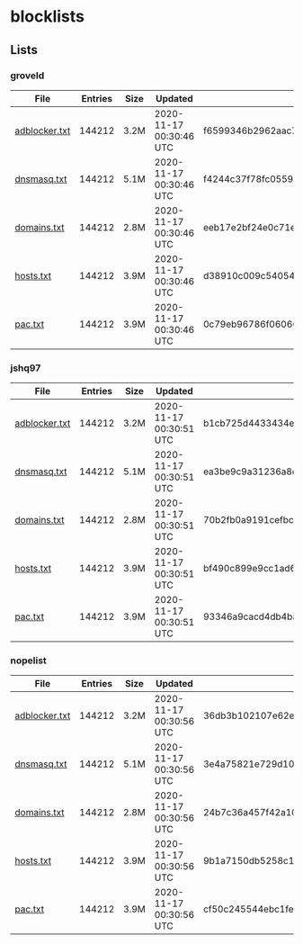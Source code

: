 # blocklists

## Lists

### groveld

|File|Entries|Size|Updated|Hash|
|-|-|-|-|-|
|[adblocker.txt](https://raw.githubusercontent.com/groveld/blocklists/lists/groveld/adblocker.txt)|144212|3.2M|2020-11-17 00:30:46 UTC|f6599346b2962aac72fd578ef2c35d8122c7b084|
|[dnsmasq.txt](https://raw.githubusercontent.com/groveld/blocklists/lists/groveld/dnsmasq.txt)|144212|5.1M|2020-11-17 00:30:46 UTC|f4244c37f78fc055991e0410e2d2c917463fb2ed|
|[domains.txt](https://raw.githubusercontent.com/groveld/blocklists/lists/groveld/domains.txt)|144212|2.8M|2020-11-17 00:30:46 UTC|eeb17e2bf24e0c71e103523e4ff8b7d47994d0c3|
|[hosts.txt](https://raw.githubusercontent.com/groveld/blocklists/lists/groveld/hosts.txt)|144212|3.9M|2020-11-17 00:30:46 UTC|d38910c009c540546460ba3bed54108de5df34e8|
|[pac.txt](https://raw.githubusercontent.com/groveld/blocklists/lists/groveld/pac.txt)|144212|3.9M|2020-11-17 00:30:46 UTC|0c79eb96786f06066b476190c767ca887fe991f5|

### jshq97

|File|Entries|Size|Updated|Hash|
|-|-|-|-|-|
|[adblocker.txt](https://raw.githubusercontent.com/groveld/blocklists/lists/jshq97/adblocker.txt)|144212|3.2M|2020-11-17 00:30:51 UTC|b1cb725d4433434e4bf24ef53375925a9d776427|
|[dnsmasq.txt](https://raw.githubusercontent.com/groveld/blocklists/lists/jshq97/dnsmasq.txt)|144212|5.1M|2020-11-17 00:30:51 UTC|ea3be9c9a31236a8cdaead7dd80d5b2dc2d21373|
|[domains.txt](https://raw.githubusercontent.com/groveld/blocklists/lists/jshq97/domains.txt)|144212|2.8M|2020-11-17 00:30:51 UTC|70b2fb0a9191cefbc94639bb417516caf01a3ece|
|[hosts.txt](https://raw.githubusercontent.com/groveld/blocklists/lists/jshq97/hosts.txt)|144212|3.9M|2020-11-17 00:30:51 UTC|bf490c899e9cc1ad65ac32102334af6ac69741ab|
|[pac.txt](https://raw.githubusercontent.com/groveld/blocklists/lists/jshq97/pac.txt)|144212|3.9M|2020-11-17 00:30:51 UTC|93346a9cacd4db4bae3ce52777724cadd9164760|

### nopelist

|File|Entries|Size|Updated|Hash|
|-|-|-|-|-|
|[adblocker.txt](https://raw.githubusercontent.com/groveld/blocklists/lists/nopelist/adblocker.txt)|144212|3.2M|2020-11-17 00:30:56 UTC|36db3b102107e62e48138729e73cb2b8c1e37e5e|
|[dnsmasq.txt](https://raw.githubusercontent.com/groveld/blocklists/lists/nopelist/dnsmasq.txt)|144212|5.1M|2020-11-17 00:30:56 UTC|3e4a75821e729d105d334403bc73bc47c636b82c|
|[domains.txt](https://raw.githubusercontent.com/groveld/blocklists/lists/nopelist/domains.txt)|144212|2.8M|2020-11-17 00:30:56 UTC|24b7c36a457f42a10105ef906aa6783553bd5f67|
|[hosts.txt](https://raw.githubusercontent.com/groveld/blocklists/lists/nopelist/hosts.txt)|144212|3.9M|2020-11-17 00:30:56 UTC|9b1a7150db5258c115f0b06f61e33f79b4a03b89|
|[pac.txt](https://raw.githubusercontent.com/groveld/blocklists/lists/nopelist/pac.txt)|144212|3.9M|2020-11-17 00:30:56 UTC|cf50c245544ebc1febdc62d438b783a8a473cd5a|
